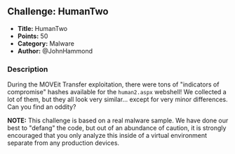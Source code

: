 ## Challenge: HumanTwo

- **Title:** HumanTwo
- **Points:** 50
- **Category:** Malware
- **Author:** @JohnHammond

### Description

During the MOVEit Transfer exploitation, there were tons of "indicators of compromise" hashes available for the `human2.aspx` webshell! We collected a lot of them, but they all look very similar... except for very minor differences. Can you find an oddity?

**NOTE:** This challenge is based on a real malware sample. We have done our best to "defang" the code, but out of an abundance of caution, it is strongly encouraged that you only analyze this inside of a virtual environment separate from any production devices.

